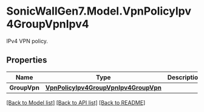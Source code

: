 # SonicWallGen7.Model.VpnPolicyIpv4GroupVpnIpv4
IPv4 VPN policy.

## Properties

Name | Type | Description | Notes
------------ | ------------- | ------------- | -------------
**GroupVpn** | [**VpnPolicyIpv4GroupVpnIpv4GroupVpn**](VpnPolicyIpv4GroupVpnIpv4GroupVpn.md) |  | 

[[Back to Model list]](../README.md#documentation-for-models) [[Back to API list]](../README.md#documentation-for-api-endpoints) [[Back to README]](../README.md)

